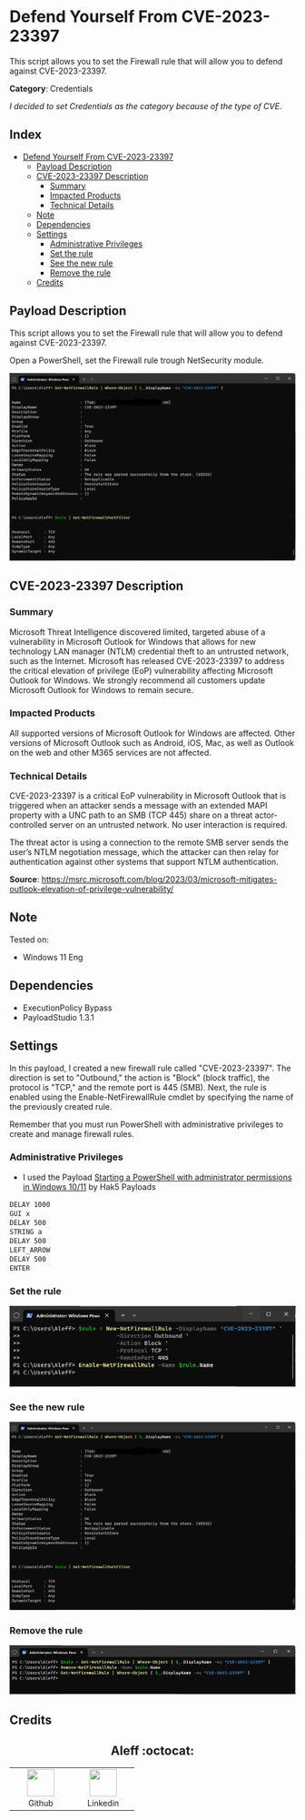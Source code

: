 # Defend Yourself From CVE-2023-23397

This script allows you to set the Firewall rule that will allow you to defend against CVE-2023-23397.

**Category**: Credentials

*I decided to set Credentials as the category because of the type of CVE.*

## Index

- [Defend Yourself From CVE-2023-23397](#defend-yourself-from-cve-2023-23397)
  - [Payload Description](#payload-description)
  - [CVE-2023-23397 Description](#cve-2023-23397-description)
    - [Summary](#summary)
    - [Impacted Products](#impacted-products)
    - [Technical Details](#technical-details)
  - [Note](#note)
  - [Dependencies](#dependencies)
  - [Settings](#settings)
    - [Administrative Privileges](#administrative-privileges)
    - [Set the rule](#set-the-rule)
    - [See the new rule](#see-the-new-rule)
    - [Remove the rule](#remove-the-rule)
  - [Credits](#credits)

## Payload Description

This script allows you to set the Firewall rule that will allow you to defend against CVE-2023-23397.

Open a PowerShell, set the Firewall rule trough NetSecurity module.


![](docs/2.png)

## CVE-2023-23397 Description

### Summary 

Microsoft Threat Intelligence discovered limited, targeted abuse of a vulnerability in Microsoft Outlook for Windows that allows for new technology LAN manager (NTLM) credential theft to an untrusted network, such as the Internet. Microsoft has released CVE-2023-23397 to address the critical elevation of privilege (EoP) vulnerability affecting Microsoft Outlook for Windows. We strongly recommend all customers update Microsoft Outlook for Windows to remain secure.

### Impacted Products

All supported versions of Microsoft Outlook for Windows are affected. Other versions of Microsoft Outlook such as Android, iOS, Mac, as well as Outlook on the web and other M365 services are not affected.

### Technical Details

CVE-2023-23397 is a critical EoP vulnerability in Microsoft Outlook that is triggered when an attacker sends a message with an extended MAPI property with a UNC path to an SMB (TCP 445) share on a threat actor-controlled server on an untrusted network. No user interaction is required.

The threat actor is using a connection to the remote SMB server sends the user’s NTLM negotiation message, which the attacker can then relay for authentication against other systems that support NTLM authentication.

**Source**: https://msrc.microsoft.com/blog/2023/03/microsoft-mitigates-outlook-elevation-of-privilege-vulnerability/

## Note

Tested on:
- Windows 11 Eng

## Dependencies

* ExecutionPolicy Bypass
* PayloadStudio 1.3.1

## Settings

In this payload, I created a new firewall rule called "CVE-2023-23397". The direction is set to "Outbound," the action is "Block" (block traffic), the protocol is "TCP," and the remote port is 445 (SMB). Next, the rule is enabled using the Enable-NetFirewallRule cmdlet by specifying the name of the previously created rule.

Remember that you must run PowerShell with administrative privileges to create and manage firewall rules.

### Administrative Privileges

- I used the Payload [Starting a PowerShell with administrator permissions in Windows 10/11](https://github.com/hak5/usbrubberducky-payloads/tree/master/payloads/library/execution/Starting_a_PowerShell_with_administrator_permissions_in_Windows) by Hak5 Payloads

```
DELAY 1000
GUI x
DELAY 500
STRING a
DELAY 500
LEFT_ARROW
DELAY 500
ENTER
```

### Set the rule

![](docs/1.png)

### See the new rule

![](docs/2.png)

### Remove the rule

![](docs/3.png)

## Credits

<h2 align="center"> Aleff :octocat: </h2>
<div align=center>
<table>
  <tr>
    <td align="center" width="96">
      <a href="https://github.com/aleff-github">
        <img src=https://github.com/aleff-github/aleff-github/blob/main/img/github.png?raw=true width="48" height="48" />
      </a>
      <br>Github
    </td>
    <td align="center" width="96">
      <a href="https://www.linkedin.com/in/alessandro-greco-aka-aleff/">
        <img src=https://github.com/aleff-github/aleff-github/blob/main/img/linkedin.png?raw=true width="48" height="48" />
      </a>
      <br>Linkedin
    </td>
  </tr>
</table>
</div>